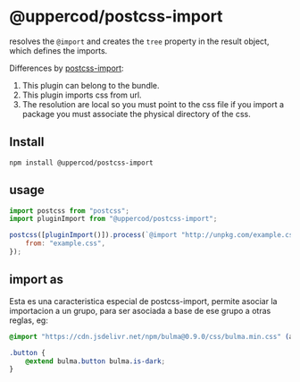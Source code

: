 # @uppercod/postcss-import

resolves the `@import` and creates the `tree` property in the result object, which defines the imports.

Differences by [postcss-import](https://github.com/postcss/postcss-import):

1.  This plugin can belong to the bundle.
2.  This plugin imports css from url.
3.  The resolution are local so you must point to the css file if you import a package you must associate the physical directory of the css.

## Install

```
npm install @uppercod/postcss-import
```

## usage

```js
import postcss from "postcss";
import pluginImport from "@uppercod/postcss-import";

postcss([pluginImport()]).process(`@import "http://unpkg.com/example.css";`, {
    from: "example.css",
});
```

## import as

Esta es una caracteristica especial de postcss-import, permite asociar la importacion a un grupo, para ser asociada a base de ese grupo a otras reglas, eg:

```scss
@import "https://cdn.jsdelivr.net/npm/bulma@0.9.0/css/bulma.min.css" (as: bulma);

.button {
    @extend bulma.button bulma.is-dark;
}
```
